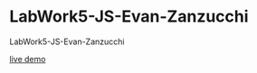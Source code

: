 # LabWork5-JS-Evan-Zanzucchi
LabWork5-JS-Evan-Zanzucchi

[live demo](https://raw.githack.com/NeverlandOZ/LabWork5-JS-Evan-Zanzucchi/main/labWork5-JS-Evan-zanzucchi/index.html)
